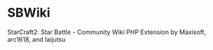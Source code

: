 SBWiki
======

StarCraft2: Star Battle - Community Wiki PHP Extension by Maxisoft, arc1618, and Iaijutsu
